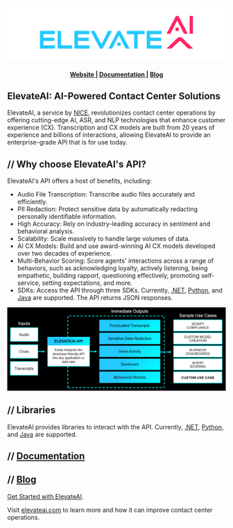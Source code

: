 <p align="center">
<img src="https://raw.githubusercontent.com/NICEElevateAI/NICEElevateAI/main/images/ElevateAI-blue-red-logo.png" />
</p>

<div align="center"><a name="menu"></a>
  <h4>
    <a href="https://www.elevateai.com">
      Website
    </a>
    <span> | </span>
    <a href="https://docs.elevateai.com">
      Documentation
    </a>
    <span> | </span>
    <a href="https://www.elevateai.com/blogs">
      Blog
    </a>
  </h4>
</div>

## ElevateAI: AI-Powered Contact Center Solutions

<p>ElevateAI, a service by <a href="https://www.nice.com">NICE</a>, revolutionizes contact center operations by offering cutting-edge AI, ASR, and NLP technologies that enhance customer experience (CX). Transcription and CX models are built from 20 years of experience and billions of interactions, allowing ElevateAI to provide an enterprise-grade API that is for use today.</p>


## // Why choose ElevateAI's API?
ElevateAI's API offers a host of benefits, including:

+ Audio File Transcription: Transcribe audio files accurately and efficiently.
+ PII Redaction: Protect sensitive data by automatically redacting personally identifiable information.
+ High Accuracy: Rely on industry-leading accuracy in sentiment and behavioral analysis.
+ Scalability: Scale massively to handle large volumes of data.
+ AI CX Models: Build and use award-winning AI CX models developed over two decades of experience.
+ Multi-Behavior Scoring: Score agents' interactions across a range of behaviors, such as acknowledging loyalty, actively listening, being empathetic, building rapport, questioning effectively, promoting self-service, setting expectations, and more.
+  SDKs: Access the API through three SDKs. Currently, [.NET](https://github.com/NICEElevateAI/ElevateAIDotNet.SDK), [Python](https://github.com/NICEElevateAI/ElevateAIPythonSDK), and [Java](https://github.com/NICEElevateAI/ElevateAIJavaSDK) are supported. The API returns JSON responses.

<p align="center">
    <img src="https://raw.githubusercontent.com/NICEElevateAI/NICEElevateAI/main/images/elevate-data-flow.png" />
</p>
    
## // Libraries
<p>ElevateAI provides libraries to interact with the API. Currently, <a href="https://github.com/NICEElevateAI/ElevateAI.SDK">.NET</a>, <a href="https://github.com/NICEElevateAI/ElevateAIPythonSDK">Python</a>, and <a href="https://github.com/NICEElevateAI/ElevateAI.SDK">Java</a> are supported.</p>

## // [Documentation](https://docs.elevateai.com)

## // [Blog](https://www.elevateai.com/blog/)

[Get Started with ElevateAI](https://app.elevateai.com/Auth/SignUp).

Visit [elevateai.com](https://www.elevateai.com) to learn more and how it can improve contact center operations.


